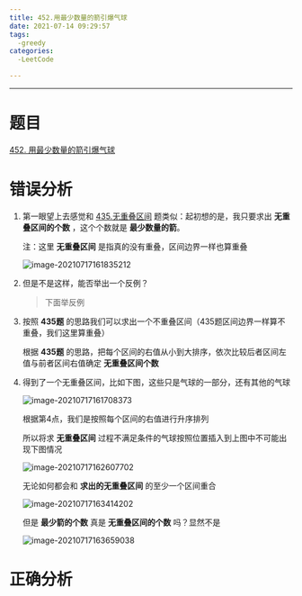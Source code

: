 ```yaml
---
title: 452.用最少数量的箭引爆气球
date: 2021-07-14 09:29:57
tags:
  -greedy
categories:
  -LeetCode

---
```


---

# 题目

[452. 用最少数量的箭引爆气球](https://leetcode-cn.com/problems/minimum-number-of-arrows-to-burst-balloons/)



# 错误分析



1. 第一眼望上去感觉和 [435.无重叠区间](https://leetcode-cn.com/problems/non-overlapping-intervals/) 题类似：起初想的是，我只要求出 **无重叠区间的个数** ，这个个数就是 **最少数量的箭**。

   注：这里 **无重叠区间** 是指真的没有重叠，区间边界一样也算重叠

   ![image-20210717161835212](https://gitee.com/minghuifan/image/raw/master/20210717161835.png)

2. 但是不是这样，能否举出一个反例？

   >下面举反例

3. 按照 **435题** 的思路我们可以求出一个不重叠区间（435题区间边界一样算不重叠，我们这里算重叠）

   根据 **435题** 的思路，把每个区间的右值从小到大排序，依次比较后者区间左值与前者区间右值确定 **无重叠区间个数**

4. 得到了一个无重叠区间，比如下图，这些只是气球的一部分，还有其他的气球

   ![image-20210717161708373](https://gitee.com/minghuifan/image/raw/master/20210717161708.png)

   

   根据第4点，我们是按照每个区间的右值进行升序排列

   所以将求 **无重叠区间** 过程不满足条件的气球按照位置插入到上图中不可能出现下图情况

   ![image-20210717162607702](https://gitee.com/minghuifan/image/raw/master/20210717162607.png)

   无论如何都会和 **求出的无重叠区间** 的至少一个区间重合

   ![image-20210717163414202](https://gitee.com/minghuifan/image/raw/master/20210717163414.png)

   但是 **最少箭的个数** 真是 **无重叠区间的个数** 吗？显然不是

   ![image-20210717163659038](https://gitee.com/minghuifan/image/raw/master/20210717163659.png)





# 正确分析

